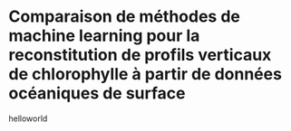 # Comparaison de méthodes de machine learning pour la reconstitution de profils verticaux de chlorophylle à partir de données océaniques de surface
helloworld
